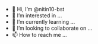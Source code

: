 - 👋 Hi, I’m @nitin10-bst
- 👀 I’m interested in ...
- 🌱 I’m currently learning ...
- 💞️ I’m looking to collaborate on ...
- 📫 How to reach me ...

<!---
nitin10-bst/nitin10-bst is a ✨ special ✨ repository because its `README.md` (this file) appears on your GitHub profile.
You can click the Preview link to take a look at your changes.
--->
